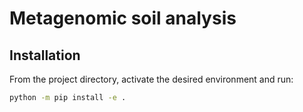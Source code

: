 # Metagenomic soil analysis

## Installation

From the project directory, activate the desired environment and run:

```bash
python -m pip install -e .
```
